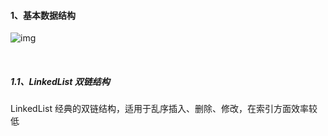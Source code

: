 #### 1、基本数据结构

![img](https://images2018.cnblogs.com/blog/1285727/201807/1285727-20180717140301329-1795204354.png)

​		

##### 1.1、LinkedList 双链结构

LinkedList 经典的双链结构，适用于乱序插入、删除、修改，在索引方面效率较低

